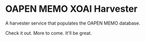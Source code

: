 # OAPEN MEMO XOAI Harvester

A harvester service that populates the OAPEN MEMO database.

Check it out. More to come. It'll be great. 
